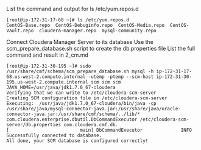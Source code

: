 List the command and output for ls /etc/yum.repos.d
```
[root@ip-172-31-17-68 ~]# ls /etc/yum.repos.d
CentOS-Base.repo  CentOS-Debuginfo.repo  CentOS-Media.repo  CentOS-Vault.repo  cloudera-manager.repo  mysql-community.repo
```


Connect Cloudera Manager Server to its database
Use the scm_prepare_database.sh script to create the db.properties file
List the full command and result in 2_cm.md
```
[root@ip-172-31-30-195 ~]# sudo /usr/share/cmf/schema/scm_prepare_database.sh mysql -h ip-172-31-17-68.us-west-2.compute.internal -utemp -ptemp --scm-host ip-172-31-30-195.us-west-2.compute.internal scm scm scm
JAVA_HOME=/usr/java/jdk1.7.0_67-cloudera
Verifying that we can write to /etc/cloudera-scm-server
Creating SCM configuration file in /etc/cloudera-scm-server
Executing:  /usr/java/jdk1.7.0_67-cloudera/bin/java -cp /usr/share/java/mysql-connector-java.jar:/usr/share/java/oracle-connector-java.jar:/usr/share/cmf/schema/../lib/* com.cloudera.enterprise.dbutil.DbCommandExecutor /etc/cloudera-scm-server/db.properties com.cloudera.cmf.db.
[                          main] DbCommandExecutor              INFO  Successfully connected to database.
All done, your SCM database is configured correctly!

```